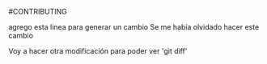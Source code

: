 #CONTRIBUTING

agrego esta linea para generar un cambio
Se me había olvidado hacer este cambio

Voy a hacer otra modificación para poder ver 'git diff'


